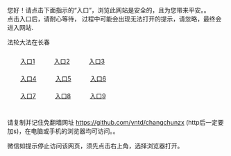 您好！请点击下面指示的“入口”，浏览此网站是安全的，且为您带来平安。。 <br/>
点击入口后，请耐心等待， 过程中可能会出现无法打开的提示，请忽略，最终会进入网站. </br>

法轮大法在长春<br/>
<div style="padding:10px"><a style="margin:20px" target="_blank" href="https://dprd4j2uqlcyl.cloudfront.net/2Qpsp?wwwog" id="ccLink1" rel="nofollow">入口1</a> <a target="_blank" style="margin:20px" href="https://d2zdtnsna4yzvg.cloudfront.net/2Qpsp?kuixhfp" id="ccLink2" rel="nofollow">入口2</a> <a style="margin:20px" target="_blank" href="https://d1ijq5c4afd5sp.cloudfront.net/2Qpsp?dnfsskif" id="ccLink3" rel="nofollow">入口3</a></div>

<div style="padding:10px" ><a style="margin:20px" target="_blank" href="https://dprd4j2uqlcyl.cloudfront.net/2Qpsp?wwwog" id="ccLink4" rel="nofollow">入口4</a> <a style="margin:20px" href="https://d2zdtnsna4yzvg.cloudfront.net/2Qpsp?kuixhfp" target="_blank" id="ccLink5" rel="nofollow">入口5</a> <a style="margin:20px" href="https://d1ijq5c4afd5sp.cloudfront.net/2Qpsp?dnfsskif" target="_blank" id="ccLink6" rel="nofollow">入口6</a></div>

<div style="padding:10px"><a style="margin:20px" target="_blank" href="https://dprd4j2uqlcyl.cloudfront.net/2Qpsp?wwwog" id="ccLink7" rel="nofollow">入口7</a> <a style="margin:20px" href="https://d2zdtnsna4yzvg.cloudfront.net/2Qpsp?kuixhfp" target="_blank" id="ccLink8" rel="nofollow">入口8</a> <a style="margin:20px" target="_blank" href="https://d1ijq5c4afd5sp.cloudfront.net/2Qpsp?dnfsskif" id="ccLink9" rel="nofollow">入口9</a></div>

<br/>



请复制并记住免翻墙网址 https://github.com/yntd/changchunzx (http后一定要加s)，在电脑或手机的浏览器均可访问。。<br/>

微信如提示停止访问该网页，须先点击右上角，选择浏览器打开。
